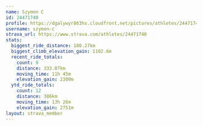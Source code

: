 ```yaml
---
name: Szymon C
id: 24471740
profile: https://dgalywyr863hv.cloudfront.net/pictures/athletes/24471740/7213253/3/large.jpg
username: szymon-c
strava_url: https://www.strava.com/athletes/24471740
stats:
  biggest_ride_distance: 180.27km
  biggest_climb_elevation_gain: 1102.6m
  recent_ride_totals:
    count: 9
    distance: 333.07km
    moving_time: 11h 45m
    elevation_gain: 2300m
  ytd_ride_totals:
    count: 12
    distance: 386km
    moving_time: 13h 26m
    elevation_gain: 2751m
layout: strava_member
--- 
```

